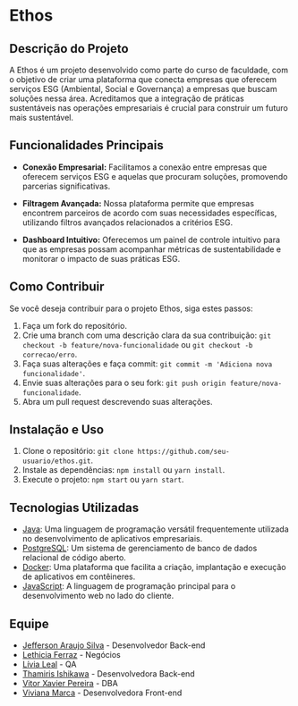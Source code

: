 # Ethos

## Descrição do Projeto

A Ethos é um projeto desenvolvido como parte do curso de faculdade, com o objetivo de criar uma plataforma que conecta empresas que oferecem serviços ESG (Ambiental, Social e Governança) a empresas que buscam soluções nessa área. Acreditamos que a integração de práticas sustentáveis nas operações empresariais é crucial para construir um futuro mais sustentável.

## Funcionalidades Principais

- **Conexão Empresarial:** Facilitamos a conexão entre empresas que oferecem serviços ESG e aquelas que procuram soluções, promovendo parcerias significativas.

- **Filtragem Avançada:** Nossa plataforma permite que empresas encontrem parceiros de acordo com suas necessidades específicas, utilizando filtros avançados relacionados a critérios ESG.

- **Dashboard Intuitivo:** Oferecemos um painel de controle intuitivo para que as empresas possam acompanhar métricas de sustentabilidade e monitorar o impacto de suas práticas ESG.

## Como Contribuir

Se você deseja contribuir para o projeto Ethos, siga estes passos:

1. Faça um fork do repositório.
2. Crie uma branch com uma descrição clara da sua contribuição: `git checkout -b feature/nova-funcionalidade` ou `git checkout -b correcao/erro`.
3. Faça suas alterações e faça commit: `git commit -m 'Adiciona nova funcionalidade'`.
4. Envie suas alterações para o seu fork: `git push origin feature/nova-funcionalidade`.
5. Abra um pull request descrevendo suas alterações.

## Instalação e Uso

1. Clone o repositório: `git clone https://github.com/seu-usuario/ethos.git`.
2. Instale as dependências: `npm install` ou `yarn install`.
3. Execute o projeto: `npm start` ou `yarn start`.

## Tecnologias Utilizadas

- [Java](https://www.java.com/): Uma linguagem de programação versátil frequentemente utilizada no desenvolvimento de aplicativos empresariais.
- [PostgreSQL](https://www.postgresql.org/): Um sistema de gerenciamento de banco de dados relacional de código aberto.
- [Docker](https://www.docker.com/): Uma plataforma que facilita a criação, implantação e execução de aplicativos em contêineres.
- [JavaScript](https://www.javascript.com/): A linguagem de programação principal para o desenvolvimento web no lado do cliente.

## Equipe

- [Jefferson Araujo Silva](https://github.com/Jefferson-Araujo-Silva) - Desenvolvedor Back-end
- [Lethicia Ferraz](https://github.com/lethiciaferraz) - Negócios
- [Lívia Leal](https://github.com/lealivia) - QA
- [Thamiris Ishikawa](https://github.com/Thamiris-Ayumi) - Desenvolvedora Back-end
- [Vitor Xavier Pereira](https://github.com/VitXP) - DBA
- [Viviana Marca](https://github.com/Vivihm) - Desenvolvedora Front-end



